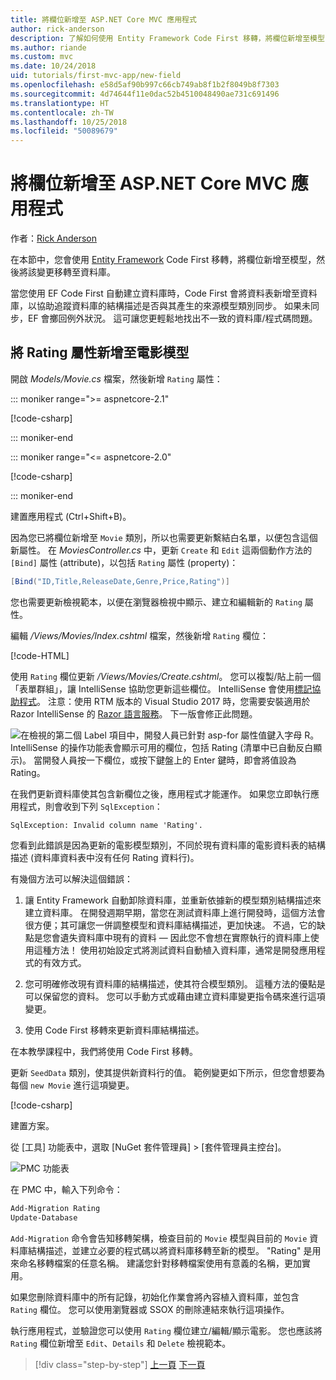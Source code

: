 ```yaml
---
title: 將欄位新增至 ASP.NET Core MVC 應用程式
author: rick-anderson
description: 了解如何使用 Entity Framework Code First 移轉，將欄位新增至模型，然後將該變更移轉至資料庫。
ms.author: riande
ms.custom: mvc
ms.date: 10/24/2018
uid: tutorials/first-mvc-app/new-field
ms.openlocfilehash: e58d5af90b997c66cb749ab8f1b2f8049b8f7303
ms.sourcegitcommit: 4d74644f11e0dac52b4510048490ae731c691496
ms.translationtype: HT
ms.contentlocale: zh-TW
ms.lasthandoff: 10/25/2018
ms.locfileid: "50089679"
---
```

# <a name="add-a-new-field-to-an-aspnet-core-mvc-app"></a>將欄位新增至 ASP.NET Core MVC 應用程式

作者：[Rick Anderson](https://twitter.com/RickAndMSFT)

在本節中，您會使用 [Entity Framework](/ef/core/get-started/aspnetcore/new-db) Code First 移轉，將欄位新增至模型，然後將該變更移轉至資料庫。

當您使用 EF Code First 自動建立資料庫時，Code First 會將資料表新增至資料庫，以協助追蹤資料庫的結構描述是否與其產生的來源模型類別同步。 如果未同步，EF 會擲回例外狀況。 這可讓您更輕鬆地找出不一致的資料庫/程式碼問題。

## <a name="adding-a-rating-property-to-the-movie-model"></a>將 Rating 屬性新增至電影模型

開啟 *Models/Movie.cs* 檔案，然後新增 `Rating` 屬性：

::: moniker range=">= aspnetcore-2.1"

[!code-csharp[](~/tutorials/first-mvc-app/start-mvc/sample/MvcMovie21/Models/MovieDateRating.cs?highlight=13&name=snippet)]

::: moniker-end

::: moniker range="<= aspnetcore-2.0"

[!code-csharp[](~/tutorials/first-mvc-app/start-mvc/sample/MvcMovie/Models/MovieDateRating.cs?highlight=11&range=7-18)]

::: moniker-end

建置應用程式 (Ctrl+Shift+B)。

因為您已將欄位新增至 `Movie` 類別，所以也需要更新繫結白名單，以便包含這個新屬性。 在 *MoviesController.cs* 中，更新 `Create` 和 `Edit` 這兩個動作方法的 `[Bind]` 屬性 (attribute)，以包括 `Rating` 屬性 (property)：

```csharp
[Bind("ID,Title,ReleaseDate,Genre,Price,Rating")]
   ```

您也需要更新檢視範本，以便在瀏覽器檢視中顯示、建立和編輯新的 `Rating` 屬性。

編輯 */Views/Movies/Index.cshtml* 檔案，然後新增 `Rating` 欄位：

[!code-HTML[](start-mvc/sample/MvcMovie/Views/Movies/IndexGenreRating.cshtml?highlight=17,39&range=24-64)]

使用 `Rating` 欄位更新 */Views/Movies/Create.cshtml*。 您可以複製/貼上前一個「表單群組」，讓 IntelliSense 協助您更新這些欄位。 IntelliSense 會使用[標記協助程式](xref:mvc/views/tag-helpers/intro)。 注意：使用 RTM 版本的 Visual Studio 2017 時，您需要安裝適用於 Razor IntelliSense 的 [Razor 語言服務](https://marketplace.visualstudio.com/items?itemName=ms-madsk.RazorLanguageServices)。 下一版會修正此問題。

![在檢視的第二個 Label 項目中，開發人員已針對 asp-for 屬性值鍵入字母 R。 IntelliSense 的操作功能表會顯示可用的欄位，包括 Rating (清單中已自動反白顯示)。 當開發人員按一下欄位，或按下鍵盤上的 Enter 鍵時，即會將值設為 Rating。](new-field/_static/cr.png)

在我們更新資料庫使其包含新欄位之後，應用程式才能運作。 如果您立即執行應用程式，則會收到下列 `SqlException`：

`SqlException: Invalid column name 'Rating'.`

您看到此錯誤是因為更新的電影模型類別，不同於現有資料庫的電影資料表的結構描述 (資料庫資料表中沒有任何 Rating 資料行)。

有幾個方法可以解決這個錯誤：

1. 讓 Entity Framework 自動卸除資料庫，並重新依據新的模型類別結構描述來建立資料庫。 在開發週期早期，當您在測試資料庫上進行開發時，這個方法會很方便；其可讓您一併調整模型和資料庫結構描述，更加快速。 不過，它的缺點是您會遺失資料庫中現有的資料 — 因此您不會想在實際執行的資料庫上使用這種方法！ 使用初始設定式將測試資料自動植入資料庫，通常是開發應用程式的有效方式。

2. 您可明確修改現有資料庫的結構描述，使其符合模型類別。 這種方法的優點是可以保留您的資料。 您可以手動方式或藉由建立資料庫變更指令碼來進行這項變更。

3. 使用 Code First 移轉來更新資料庫結構描述。

在本教學課程中，我們將使用 Code First 移轉。

更新 `SeedData` 類別，使其提供新資料行的值。 範例變更如下所示，但您會想要為每個 `new Movie` 進行這項變更。

[!code-csharp[](start-mvc/sample/MvcMovie/Models/SeedDataRating.cs?name=snippet1&highlight=6)]

建置方案。

從 [工具] 功能表中，選取 [NuGet 套件管理員] > [套件管理員主控台]。

  ![PMC 功能表](adding-model/_static/pmc.png)

在 PMC 中，輸入下列命令：

```powershell
Add-Migration Rating
Update-Database
```

`Add-Migration` 命令會告知移轉架構，檢查目前的 `Movie` 模型與目前的 `Movie` 資料庫結構描述，並建立必要的程式碼以將資料庫移轉至新的模型。 "Rating" 是用來命名移轉檔案的任意名稱。 建議您針對移轉檔案使用有意義的名稱，更加實用。

如果您刪除資料庫中的所有記錄，初始化作業會將內容植入資料庫，並包含 `Rating` 欄位。 您可以使用瀏覽器或 SSOX 的刪除連結來執行這項操作。

執行應用程式，並驗證您可以使用 `Rating` 欄位建立/編輯/顯示電影。 您也應該將 `Rating` 欄位新增至 `Edit`、`Details` 和 `Delete` 檢視範本。

> [!div class="step-by-step"]
> [上一頁](search.md)
> [下一頁](validation.md)  
